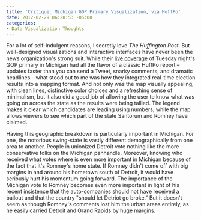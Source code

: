 ```yaml
---
title: 'Critique: Michigan GOP Primary Visualization, via HuffPo'
date: 2012-02-29 06:20:53 -05:00
categories:
- Data Visualization Thoughts
---
```


<p>For a lot of self-indulgent reasons, I secretly love <em>The Huffington Post</em>. But well-designed visualizations and interactive interfaces have never been the news organization's strong suit. While their <a href="http://www.huffingtonpost.com/2012/02/28/map-michigan-primary-2012-results_n_1307981.html">live coverage</a> of Tuesday night's GOP primary in Michigan had all the flavor of a classic HuffPo report – updates faster than you can send a Tweet, snarky comments, and dramatic headlines – what stood out to me was how they integrated real-time election results into a mapping format. And not only was the map visually appealing, with clean lines, distinctive color choices and a refreshing sense of minimalism, but it also did a good job of allowing the user to know what was going on across the state as the results were being tallied. The legend makes it clear which candidates are leading using numbers, while the map allows viewers to see which part of the state Santorum and Romney have claimed.</p>
<p>Having this geographic breakdown is particularly important in Michigan. For one, the notorious swing-state is vastly different demographically from one area to another. People in unionized Detroit vote nothing like the more conservative folks on the Michigan panhandle. Moreover, knowing who received what votes where is even more important in Michigan because of the fact that it's Romney's home state. If Romney didn't come off with big margins in and around his hometown south of Detroit, it would have seriously hurt his momentum going forward. The importance of the Michigan vote to Romney becomes even more important in light of his recent insistence that the auto-companies should not have received a bailout and that the country "should let Detriot go broke." But it doesn't seem as though Romney's comments lost him the urban areas entirely, as he easily carried Detroit and Grand Rapids by huge margins.</p>
